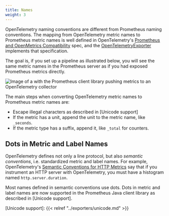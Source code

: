 ```yaml
---
title: Names
weight: 3
---
```


OpenTelemetry naming conventions are different from Prometheus naming conventions. The mapping from
OpenTelemetry metric names to Prometheus metric names is well defined in
OpenTelemetry's [Prometheus and OpenMetrics Compatibility](https://opentelemetry.io/docs/specs/otel/compatibility/prometheus_and_openmetrics/) <!-- editorconfig-checker-disable-line -->
spec, and
the [OpenTelemetryExporter](/client_java/api/io/prometheus/metrics/exporter/opentelemetry/OpenTelemetryExporter.html) <!-- editorconfig-checker-disable-line -->
implements that specification.

The goal is, if you set up a pipeline as illustrated below, you will see the same metric names in
the Prometheus server as if you had exposed Prometheus metrics directly.

![Image of a with the Prometheus client library pushing metrics to an OpenTelemetry collector](/client_java/images/otel-pipeline.png) <!-- editorconfig-checker-disable-line -->

The main steps when converting OpenTelemetry metric names to Prometheus metric names are:

- Escape illegal characters as described in [Unicode support]
- If the metric has a unit, append the unit to the metric name, like `_seconds`.
- If the metric type has a suffix, append it, like `_total` for counters.

## Dots in Metric and Label Names

OpenTelemetry defines not only a line protocol, but also _semantic conventions_, i.e. standardized
metric and label names. For example,
OpenTelemetry's [Semantic Conventions for HTTP Metrics](https://opentelemetry.io/docs/specs/otel/metrics/semantic_conventions/http-metrics/) <!-- editorconfig-checker-disable-line -->
say that if you instrument an HTTP server with OpenTelemetry, you must have a histogram named
`http.server.duration`.

Most names defined in semantic conventions use dots.
Dots in metric and label names are now supported in the Prometheus Java client library as
described in [Unicode support].

[Unicode support]: {{< relref "../exporters/unicode.md" >}}
